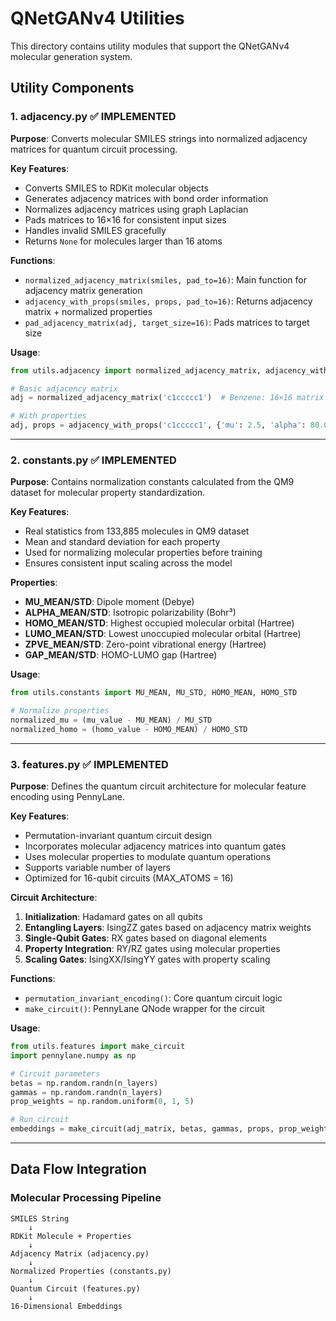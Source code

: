 # QNetGANv4 Utilities

This directory contains utility modules that support the QNetGANv4 molecular generation system.

## Utility Components

### 1. adjacency.py ✅ **IMPLEMENTED**

**Purpose**: Converts molecular SMILES strings into normalized adjacency matrices for quantum circuit processing.

**Key Features**:
- Converts SMILES to RDKit molecular objects
- Generates adjacency matrices with bond order information
- Normalizes adjacency matrices using graph Laplacian
- Pads matrices to 16×16 for consistent input sizes
- Handles invalid SMILES gracefully
- Returns `None` for molecules larger than 16 atoms

**Functions**:
- `normalized_adjacency_matrix(smiles, pad_to=16)`: Main function for adjacency matrix generation
- `adjacency_with_props(smiles, props, pad_to=16)`: Returns adjacency matrix + normalized properties
- `pad_adjacency_matrix(adj, target_size=16)`: Pads matrices to target size

**Usage**:
```python
from utils.adjacency import normalized_adjacency_matrix, adjacency_with_props

# Basic adjacency matrix
adj = normalized_adjacency_matrix('c1ccccc1')  # Benzene: 16×16 matrix

# With properties
adj, props = adjacency_with_props('c1ccccc1', {'mu': 2.5, 'alpha': 80.0, ...})
```

---

### 2. constants.py ✅ **IMPLEMENTED**

**Purpose**: Contains normalization constants calculated from the QM9 dataset for molecular property standardization.

**Key Features**:
- Real statistics from 133,885 molecules in QM9 dataset
- Mean and standard deviation for each property
- Used for normalizing molecular properties before training
- Ensures consistent input scaling across the model

**Properties**:
- **MU_MEAN/STD**: Dipole moment (Debye)
- **ALPHA_MEAN/STD**: Isotropic polarizability (Bohr³)
- **HOMO_MEAN/STD**: Highest occupied molecular orbital (Hartree)
- **LUMO_MEAN/STD**: Lowest unoccupied molecular orbital (Hartree)
- **ZPVE_MEAN/STD**: Zero-point vibrational energy (Hartree)
- **GAP_MEAN/STD**: HOMO-LUMO gap (Hartree)

**Usage**:
```python
from utils.constants import MU_MEAN, MU_STD, HOMO_MEAN, HOMO_STD

# Normalize properties
normalized_mu = (mu_value - MU_MEAN) / MU_STD
normalized_homo = (homo_value - HOMO_MEAN) / HOMO_STD
```

---

### 3. features.py ✅ **IMPLEMENTED**

**Purpose**: Defines the quantum circuit architecture for molecular feature encoding using PennyLane.

**Key Features**:
- Permutation-invariant quantum circuit design
- Incorporates molecular adjacency matrices into quantum gates
- Uses molecular properties to modulate quantum operations
- Supports variable number of layers
- Optimized for 16-qubit circuits (MAX_ATOMS = 16)

**Circuit Architecture**:
1. **Initialization**: Hadamard gates on all qubits
2. **Entangling Layers**: IsingZZ gates based on adjacency matrix weights
3. **Single-Qubit Gates**: RX gates based on diagonal elements
4. **Property Integration**: RY/RZ gates using molecular properties
5. **Scaling Gates**: IsingXX/IsingYY gates with property scaling

**Functions**:
- `permutation_invariant_encoding()`: Core quantum circuit logic
- `make_circuit()`: PennyLane QNode wrapper for the circuit

**Usage**:
```python
from utils.features import make_circuit
import pennylane.numpy as np

# Circuit parameters
betas = np.random.randn(n_layers)
gammas = np.random.randn(n_layers)
prop_weights = np.random.uniform(0, 1, 5)

# Run circuit
embeddings = make_circuit(adj_matrix, betas, gammas, props, prop_weights)
```

---

## Data Flow Integration

### Molecular Processing Pipeline

```
SMILES String
    ↓
RDKit Molecule + Properties
    ↓
Adjacency Matrix (adjacency.py)
    ↓
Normalized Properties (constants.py)
    ↓
Quantum Circuit (features.py)
    ↓
16-Dimensional Embeddings
```